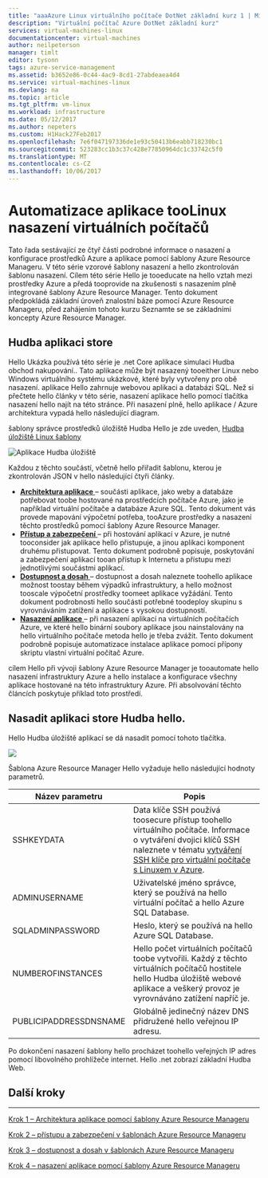```yaml
---
title: "aaaAzure Linux virtuálního počítače DotNet základní kurz 1 | Microsoft Docs"
description: "Virtuální počítač Azure DotNet základní kurz"
services: virtual-machines-linux
documentationcenter: virtual-machines
author: neilpeterson
manager: timlt
editor: tysonn
tags: azure-service-management
ms.assetid: b3652e86-0c44-4ac9-8cd1-27abdeaea4d4
ms.service: virtual-machines-linux
ms.devlang: na
ms.topic: article
ms.tgt_pltfrm: vm-linux
ms.workload: infrastructure
ms.date: 05/12/2017
ms.author: nepeters
ms.custom: H1Hack27Feb2017
ms.openlocfilehash: 7e6f047197336de1e93c50413b6eabb718230bc1
ms.sourcegitcommit: 523283cc1b3c37c428e77850964dc1c33742c5f0
ms.translationtype: MT
ms.contentlocale: cs-CZ
ms.lasthandoff: 10/06/2017
---
```

# <a name="automating-application-deployments-toolinux-virtual-machines"></a>Automatizace aplikace tooLinux nasazení virtuálních počítačů 

Tato řada sestávající ze čtyř částí podrobné informace o nasazení a konfigurace prostředků Azure a aplikace pomocí šablony Azure Resource Manageru. V této série vzorové šablony nasazení a hello zkontrolován šablonu nasazení. Cílem této série Hello je tooeducate na hello vztah mezi prostředky Azure a předá tooprovide na zkušenosti s nasazením plně integrované šablony Azure Resource Manager. Tento dokument předpokládá základní úroveň znalostní báze pomocí Azure Resource Manageru, před zahájením tohoto kurzu Seznamte se se základními koncepty Azure Resource Manager. 

## <a name="music-store-application"></a>Hudba aplikaci store
Hello Ukázka používá této série je .net Core aplikace simulaci Hudba obchod nakupování.. Tato aplikace může být nasazený tooeither Linux nebo Windows virtuálního systému ukázkové, které byly vytvořeny pro obě nasazení. aplikace Hello zahrnuje webovou aplikaci a databázi SQL. Než si přečtete hello články v této série, nasazení aplikace hello pomocí tlačítka nasazení hello najít na této stránce. Při nasazení plně, hello aplikace / Azure architektura vypadá hello následující diagram. 

šablony správce prostředků úložiště Hudba Hello je zde uveden, [Hudba úložiště Linux šablony](https://github.com/neilpeterson/nepeters-azure-templates/tree/master/dotnet-core-music-linux-vm-sql-db)

![Aplikace Hudba úložiště](./media/dotnet-core-1-landing/music-store.png)

Každou z těchto součástí, včetně hello přiřadit šablonu, kterou je zkontrolován JSON v hello následující čtyři články.

* [**Architektura aplikace** ](dotnet-core-2-architecture.md?toc=%2fazure%2fvirtual-machines%2flinux%2ftoc.json) – součásti aplikace, jako weby a databáze potřebovat toobe hostované na prostředcích počítače Azure, jako je například virtuální počítače a databáze Azure SQL. Tento dokument vás provede mapování výpočetní potřeba, tooAzure prostředky a nasazení těchto prostředků pomocí šablony Azure Resource Manager. 
* [**Přístup a zabezpečení** ](dotnet-core-3-access-security.md?toc=%2fazure%2fvirtual-machines%2flinux%2ftoc.json) – při hostování aplikací v Azure, je nutné tooconsider jak aplikace hello přistupuje, a jinou aplikaci komponent druhému přistupovat. Tento dokument podrobně popisuje, poskytování a zabezpečení aplikací tooan přístup k Internetu a přístupu mezi jednotlivými součástmi aplikací.
* [**Dostupnost a dosah** ](dotnet-core-4-availability-scale.md?toc=%2fazure%2fvirtual-machines%2flinux%2ftoc.json) – dostupnost a dosah naleznete toohello aplikace možnost toostay během výpadků infrastruktury, a hello možnost tooscale výpočetní prostředky toomeet aplikace vyžádání. Tento dokument podrobnosti hello součásti potřebné toodeploy skupinu s vyrovnáváním zatížení a aplikace s vysokou dostupností.
* [**Nasazení aplikace** ](dotnet-core-5-app-deployment.md?toc=%2fazure%2fvirtual-machines%2flinux%2ftoc.json) – při nasazení aplikací na virtuálních počítačích Azure, ve které hello binární soubory aplikace jsou nainstalovány na hello virtuálního počítače metoda hello je třeba zvážit. Tento dokument podrobně popisuje automatizace instalace aplikace pomocí přípony skriptu vlastní virtuální počítač Azure.

cílem Hello při vývoji šablony Azure Resource Manager je tooautomate hello nasazení infrastruktury Azure a hello instalace a konfigurace všechny aplikace hostované na této infrastruktury Azure. Při absolvování těchto článcích poskytuje příklad toto prostředí.

## <a name="deploy-hello-music-store-application"></a>Nasadit aplikaci store Hudba hello.
Hello Hudba úložiště aplikací se dá nasadit pomocí tohoto tlačítka.

<a href="https://portal.azure.com/#create/Microsoft.Template/uri/https%3A%2F%2Fraw.githubusercontent.com%2FMicrosoft%2Fdotnet-core-sample-templates%2Fmaster%2Fdotnet-core-music-linux%2Fazuredeploy.json" target="_blank"> <img src="http://azuredeploy.net/deploybutton.png"/>
</a>

Šablona Azure Resource Manager Hello vyžaduje hello následující hodnoty parametrů.

| Název parametru | Popis |
| --- | --- |
| SSHKEYDATA |Data klíče SSH používá toosecure přístup toohello virtuálního počítače. Informace o vytváření dvojici klíčů SSH naleznete v tématu [vytváření SSH klíče pro virtuální počítače s Linuxem v Azure](mac-create-ssh-keys.md?toc=%2fazure%2fvirtual-machines%2flinux%2ftoc.json). |
| ADMINUSERNAME |Uživatelské jméno správce, který se používá na hello virtuální počítač a hello Azure SQL Database. |
| SQLADMINPASSWORD |Heslo, který se používá na hello Azure SQL Database. |
| NUMBEROFINSTANCES |Hello počet virtuálních počítačů toobe vytvořili. Každý z těchto virtuálních počítačů hostitele hello Hudba úložiště webové aplikace a veškerý provoz je vyrovnáváno zatížení napříč je. |
| PUBLICIPADDRESSDNSNAME |Globálně jedinečný název DNS přidružené hello veřejnou IP adresu. |

Po dokončení nasazení šablony hello procházet toohello veřejných IP adres pomocí libovolného prohlížeče internet. Hello .net zobrazí základní Hudba Web.

## <a name="next-steps"></a>Další kroky
<hr>

[Krok 1 – Architektura aplikace pomocí šablony Azure Resource Manageru](dotnet-core-2-architecture.md?toc=%2fazure%2fvirtual-machines%2flinux%2ftoc.json)

[Krok 2 – přístupu a zabezpečení v šablonách Azure Resource Manageru](dotnet-core-3-access-security.md?toc=%2fazure%2fvirtual-machines%2flinux%2ftoc.json)

[Krok 3 – dostupnost a dosah v šablonách Azure Resource Manageru](dotnet-core-4-availability-scale.md?toc=%2fazure%2fvirtual-machines%2flinux%2ftoc.json)

[Krok 4 – nasazení aplikace pomocí šablony Azure Resource Manageru](dotnet-core-5-app-deployment.md?toc=%2fazure%2fvirtual-machines%2flinux%2ftoc.json)

